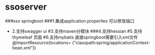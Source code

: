 # ssoserver
###sso springboot
###1.集成application.properites 可以修改端口
- 2.支持swagger ui
#3.支持maven分模块
###4.支持hessian
#5.支持thymeleaf 页面
#6.支持mybatis      直接springboot需要引入xml文件 @ImportResource(locations= {"classpath:spring/applicationContext-bean.xml"})


